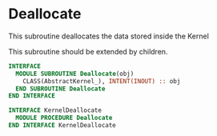 # Deallocate

This subroutine deallocates the data stored inside the Kernel

This subroutine should be extended by children.

```fortran
INTERFACE
  MODULE SUBROUTINE Deallocate(obj)
    CLASS(AbstractKernel_), INTENT(INOUT) :: obj
  END SUBROUTINE Deallocate
END INTERFACE
```

```fortran
INTERFACE KernelDeallocate
  MODULE PROCEDURE Deallocate
END INTERFACE KernelDeallocate
```
